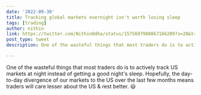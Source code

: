 ```yaml
---
date: '2022-09-30'
title: Tracking global markets overnight isn't worth losing sleep
tags: [trading]
author: nithin
link: https://twitter.com/Nithin0dha/status/1575697908867166209?s=20&t=wVKZU8J0R988bJm13bxNIw
post_type: tweet
description: One of the wasteful things that most traders do is to actively track US markets at night...

---
```


One of the wasteful things that most traders do is to actively track US markets at night instead of getting a good night's sleep. Hopefully, the day-to-day divergence of our markets to the US over the last few months means traders will care lesser about the US & rest better. 😃
